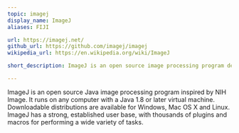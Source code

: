 ```yaml
---
topic: imagej
display_name: ImageJ
aliases: FIJI

url: https://imagej.net/
github_url: https://github.com/imagej/imagej
wikipedia_url: https://en.wikipedia.org/wiki/ImageJ

short_description: ImageJ is an open source image processing program designed for scientific multidimensional images.

---
```


ImageJ is an open source Java image processing program inspired by NIH Image. 
It runs on any computer with a Java 1.8 or later virtual machine. 
Downloadable distributions are available for Windows, Mac OS X and Linux. 
ImageJ has a strong, established user base, with thousands of plugins and macros for performing a wide variety of tasks.
